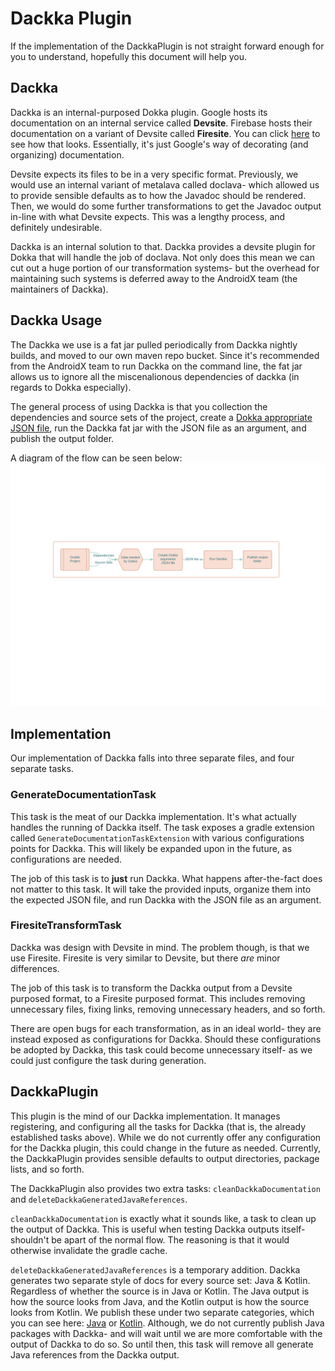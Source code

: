 # Dackka Plugin

If the implementation of the DackkaPlugin is not straight forward enough
for you to understand, hopefully this document will help you.

## Dackka

Dackka is an internal-purposed Dokka plugin. Google hosts its documentation on
an internal service called **Devsite**. Firebase hosts their documentation on a
variant of Devsite called **Firesite**. You can click [here](https://firebase.google.com/docs/reference) 
to see how that looks. Essentially, it's just Google's way of decorating (and organizing)
documentation.

Devsite expects its files to be in a very specific format. Previously, we would
use an internal variant of metalava called doclava- which allowed us to provide
sensible defaults as to how the Javadoc should be rendered. Then, we would do
some further transformations to get the Javadoc output in-line with what
Devsite expects. This was a lengthy process, and definitely undesirable.

Dackka is an internal solution to that. Dackka provides a devsite plugin for
Dokka that will handle the job of doclava. Not only does this mean we can cut
out a huge portion of our transformation systems- but the overhead for maintaining
such systems is deferred away to the AndroidX team (the maintainers of Dackka).

## Dackka Usage

The Dackka we use is a fat jar pulled periodically from Dackka nightly builds,
and moved to our own maven repo bucket. Since it's recommended from the AndroidX
team to run Dackka on the command line, the fat jar allows us to ignore all the
miscenalionous dependencies of dackka (in regards to Dokka especially).

The general process of using Dackka is that you collection the dependencies and
source sets of the project, create a [Dokka appropriate JSON file](https://kotlin.github.io/dokka/1.7.10/user_guide/cli/usage/#example-using-json), 
run the Dackka fat jar with the JSON file as an argument, and publish the 
output folder.

A diagram of the flow can be seen below:
![Dackka Usage Flow](/docs/images/dackka_usage.svg)

## Implementation

Our implementation of Dackka falls into three separate files, and four separate
tasks.

### GenerateDocumentationTask

This task is the meat of our Dackka implementation. It's what actually handles
the running of Dackka itself. The task exposes a gradle extension called 
`GenerateDocumentationTaskExtension` with various configurations points for
Dackka. This will likely be expanded upon in the future, as configurations are
needed.

The job of this task is to **just** run Dackka. What happens after-the-fact does
not matter to this task. It will take the provided inputs, organize them into
the expected JSON file, and run Dackka with the JSON file as an argument.

### FiresiteTransformTask

Dackka was design with Devsite in mind. The problem though, is that we use
Firesite. Firesite is very similar to Devsite, but there *are* minor differences.

The job of this task is to transform the Dackka output from a Devsite purposed format,
to a Firesite purposed format. This includes removing unnecessary files, fixing
links, removing unnecessary headers, and so forth.

There are open bugs for each transformation, as in an ideal world- they are instead
exposed as configurations for Dackka. Should these configurations be adopted by
Dackka, this task could become unnecessary itself- as we could just configure the task
during generation.

## DackkaPlugin 

This plugin is the mind of our Dackka implementation. It manages registering,
and configuring all the tasks for Dackka (that is, the already established
tasks above). While we do not currently offer any configuration for the Dackka
plugin, this could change in the future as needed. Currently, the DackkaPlugin
provides sensible defaults to output directories, package lists, and so forth.

The DackkaPlugin also provides two extra tasks: 
`cleanDackkaDocumentation` and
`deleteDackkaGeneratedJavaReferences`.

`cleanDackkaDocumentation` is exactly what it sounds like, a task to clean up
the output of Dackka. This is useful when testing Dackka outputs itself- shouldn't
be apart of the normal flow. The reasoning is that it would otherwise invalidate
the gradle cache.

`deleteDackkaGeneratedJavaReferences` is a temporary addition. Dackka generates
two separate style of docs for every source set: Java & Kotlin. Regardless of
whether the source is in Java or Kotlin. The Java output is how the source looks
from Java, and the Kotlin output is how the source looks from Kotlin. We publish
these under two separate categories, which you can see here: 
[Java](https://firebase.google.com/docs/reference/android/packages) 
or 
[Kotlin](https://firebase.google.com/docs/reference/kotlin/packages). 
Although, we do not currently publish Java packages with Dackka- and will wait
until we are more comfortable with the output of Dackka to do so. So until then,
this task will remove all generate Java references from the Dackka output.